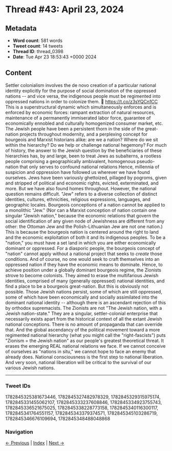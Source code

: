 # Thread #43: April 23, 2024

## Metadata
- **Word count**: 581 words
- **Tweet count**: 14 tweets
- **Thread ID**: thread_0398
- **Date**: Tue Apr 23 18:53:43 +0000 2024

## Content

Settler colonialism involves the de novo creation of a particular national identity explicitly for the purpose of social domination of the oppressed nations -- and vice versa, the indigenous people must be regimented into oppressed nations in order to colonize them. 🧵 https://t.co/z3sYQCn1CC This is a superstructural dynamic which simultaneously enforces and is enforced by economic forces: rampant extraction of natural resources, maintenance of a permanently immiserated labor force, guarantee of economically ennobled and culturally homogenized consumer market, etc. The Jewish people have been a persistent thorn in the side of the great-nation projects throughout modernity, and a perplexing concept for bourgeois and Marxist historians alike: are we a nation? Where do we sit within the hierarchy? Do we help or challenge national hegemony? For much of history, the answer to the Jewish question by the beneficiaries of these hierarchies has, by and large, been to treat Jews as subalterns, a rootless people comprising a geographically ambivalent, homogenous pseudo-nation that only serves to confound national relations Hence, millennia of suspicion and oppression have followed us wherever we have found ourselves. Jews have been variously ghettoized, pillaged by pogroms, given and stripped of political and economic rights, evicted, exterminated, and more. But we have also found homes throughout. However, the national question remains difficult. "Jew" refers to a diverse collection of distinct identities, cultures, ethnicities, religious expressions, languages, and geographic locales. Bourgeois conceptions of a nation cannot be applied to a monolithic "Jew." (Nor can a Marxist conception of nation contain one singular "Jewish nation," because the economic relations that govern the social identification of any given node of Jewishness are different from any other: the Ottoman Jew and the Polish-Lithuanian Jew are not one nation.) This is because the bourgeois nation is centered around the right to land and the economic exploitation of both it and its indigenous peoples. To be a "nation," you must have a set land in which you are either economically dominant or oppressed. For a diasporic people, the bourgeois concept of "nation" cannot apply without a national project that seeks to *create* those conditions. And of course, no one would seek to craft themselves into an oppressed nation if they have the economic means to dominate. Hence, to achieve position under a globally dominant bourgeois regime, the Zionists strove to become colonists. They aimed to erase the multifarious Jewish identities, comprised of many (generally oppressed) national identities, and find a place to be a bourgeois great-nation. But this is obviously not possible. Those Jewish nations persist, some of which are still oppressed, some of which have been economically and socially assimilated into the dominant national identity -- although there is an ascendant rejection of this by orthodox supremacists. The Zionists are not "The Jewish nation, with a Jewish nation-state." They are a singular, settler-colonial enterprise that necessarily exists apart from the historical context of all the extant Jewish national conceptions. There is no amount of propaganda that can override that. And the global ascendancy of the political movement toward a more regimented national hierarchy (what you might call the "right-fascists") puts "Zionism = the Jewish nation" as our people's greatest theoretical threat. It erases the emerging REAL national relations we face. If we cannot conceive of ourselves as "nations in situ," we cannot hope to face an enemy that already does. National consciousness is the first step to national liberation. And very soon, national liberation will be critical to the survival of our various Jewish nations.

---

### Tweet IDs
1782845325381673446, 1782845327482978329, 1782845329315975174, 1782845331455062107, 1782845333237608846, 1782845334923755743, 1782845336521675025, 1782845338228773158, 1782845340116300117, 1782845341764551157, 1782845343379374571, 1782845345103286719, 1782845346676109694, 1782845348488048868

### Navigation
[← Previous](#042) | [Index](index.md) | [Next →](#044)
